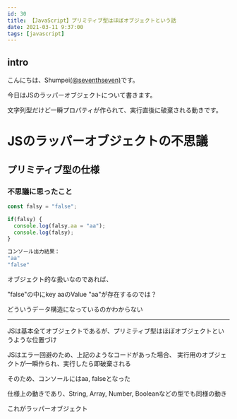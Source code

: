 ```yaml
---
id: 30
title: 【JavaScript】プリミティブ型はほぼオブジェクトという話
date: 2021-03-11 9:37:00
tags: [javascript]
---
```


## intro

こんにちは、Shumpei[(@seventhseven)](https://twitter.com/seventhseven)です。

今日はJSのラッパーオブジェクトについて書きます。

文字列型だけど一瞬プロパティが作られて、実行直後に破棄される動きです。

# JSのラッパーオブジェクトの不思議

## プリミティブ型の仕様

### 不思議に思ったこと

```js
const falsy = "false";

if(falsy) {
  console.log(falsy.aa = "aa");
  console.log(falsy);
}

コンソール出力結果：
"aa"
"false"
```

オブジェクト的な扱いなのであれば、

"false"の中にkey aaのValue "aa"が存在するのでは？

どういうデータ構造になっているのかわからない

---

JSは基本全てオブジェクトであるが、プリミティブ型はほぼオブジェクトというような位置づけ

JSはエラー回避のため、上記のようなコードがあった場合、
実行用のオブジェクトが一瞬作られ、実行したら即破棄される

そのため、コンソールにはaa, falseとなった

仕様上の動きであり、String, Array, Number, Booleanなどの型でも同様の動き

これがラッパーオブジェクト
